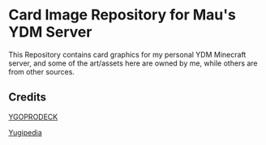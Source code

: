 # Card Image Repository for Mau's YDM Server
This Repository contains card graphics for my personal YDM Minecraft server, and some of the art/assets here are owned by me, while others are from other sources.

## Credits
[YGOPRODECK](https://ygoprodeck.com/)

[Yugipedia](https://yugipedia.com/wiki/Yugipedia)
